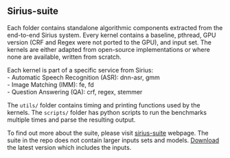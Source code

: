 ## Sirius-suite

Each folder contains standalone algorithmic components extracted from the
end-to-end Sirius system. Every kernel contains a baseline, pthread, GPU
version (CRF and Regex were not ported to the GPU), and input set. The kernels
are either adapted from open-source implementations or where none are
available, written from scratch.

Each kernel is part of a specific service from Sirius:  
    - Automatic Speech Recognition (ASR): dnn-asr, gmm  
    - Image Matching (IMM): fe, fd  
    - Question Answering (QA): crf, regex, stemmer

The `utils/` folder contains timing and printing functions used by the kernels.
The `scripts/` folder has python scripts to run the benchmarks multiple times
and parse the resulting output.

To find out more about the suite, please visit
[sirius-suite](http://sirius.clarity-lab.org/sirius-suite/) webpage. The suite
in the repo does not contain larger inputs sets and models.
[Download](http://sirius.clarity-lab.org/downloads) the latest version which
includes the inputs.
